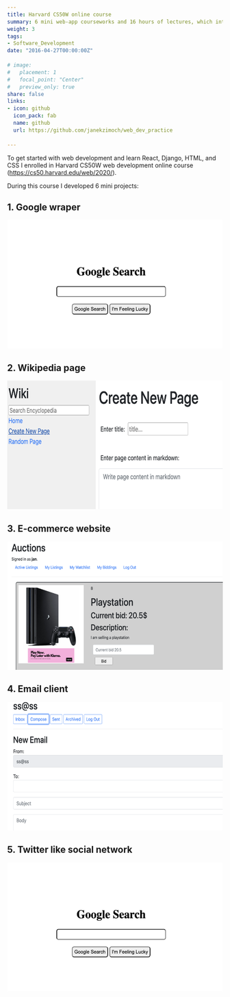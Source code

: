 ```yaml
---
title: Harvard CS50W online course
summary: 6 mini web-app courseworks and 16 hours of lectures, which introduced me to web development.
weight: 3
tags:
- Software_Development
date: "2016-04-27T00:00:00Z"

# image:
#   placement: 1
#   focal_point: "Center"
#   preview_only: true
share: false
links:
- icon: github
  icon_pack: fab
  name: github
  url: https://github.com/janekzimoch/web_dev_practice

---
```


To get started with web development and learn React, Django, HTML, and CSS I enrolled in Harvard CS50W web development online course (https://cs50.harvard.edu/web/2020/). 

During this course I developed 6 mini projects:

## 1. Google wraper
<img src="./figures/google_search.png" alt="drawing" height="300"/>

## 2. Wikipedia page
<img src="./figures/wiki.png" alt="drawing" height="300"/>

## 3. E-commerce website
<img src="./figures/e_commerce_photo.png" alt="drawing" height="300"/>

## 4. Email client
<img src="./figures/email.png" alt="drawing" height="300"/>

## 5. Twitter like social network
<img src="./figures/google_search.png" alt="drawing" height="300"/>

